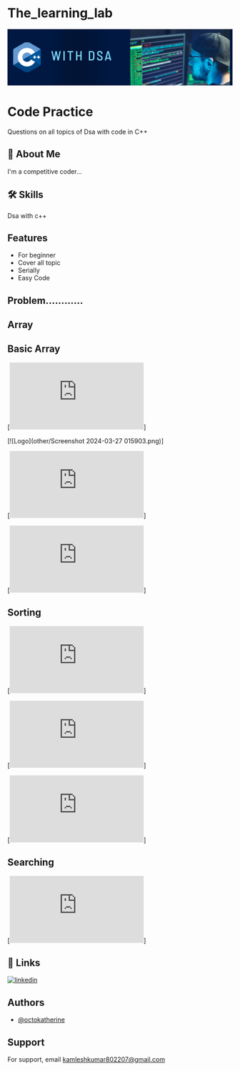 # The_learning_lab

![Logo](https://github.com/kamlesh802207/The_Learning_Lab/blob/main/banner.png)


# Code Practice 

Questions on all topics of Dsa with code in C++


## 🚀 About Me
I'm a competitive coder...


## 🛠 Skills
Dsa with c++


## Features

- For beginner
- Cover all topic 
- Serially
- Easy Code 


## Problem............

## Array

## Basic Array

[![BA1.Input and Output in array](https://github.com/kamlesh802207/The_Learning_Lab/blob/main/array/array_basic/arrarInputOutput.cpp)]

[![Logo](other/Screenshot 2024-03-27 015903.png)]

[![BA2.Find Minimum element  in Array](https://github.com/kamlesh802207/The_Learning_Lab/blob/main/array/array_basic/arrMinimum.cpp)]

[![BA3.Find Maximum elment in Array](https://github.com/kamlesh802207/The_Learning_Lab/blob/main/array/array_basic/arrmax.cpp)]

## Sorting

[![1.Bubble Sort](https://github.com/kamlesh802207/The_Learning_Lab/blob/main/array/sorting/bubblesort.cpp)]

[![2.Insertion Sort](https://github.com/kamlesh802207/The_Learning_Lab/blob/main/array/sorting/insertionsort.cpp)]

[![3.Selection Sort](https://github.com/kamlesh802207/The_Learning_Lab/blob/main/array/sorting/selection_sort.cpp)]

## Searching

[![1.Binary Search](https://github.com/kamlesh802207/The_Learning_Lab/blob/main/array/searching/binary_seaerch.cpp)]


## 🔗 Links

[![linkedin](https://www.linkedin.com/in/kamlesh-kumar-705631254?utm_source=share&utm_campaign=share_via&utm_content=profile&utm_medium=android_app)](https://www.linkedin.com/)


## Authors

- [@octokatherine](https://github.com/kamlesh802207)


## Support

For support, email kamleshkumar802207@gmail.com


